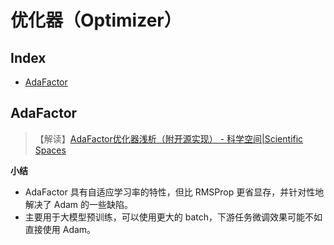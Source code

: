 优化器（Optimizer）
===

Index
---
<!-- TOC -->

- [AdaFactor](#adafactor)

<!-- /TOC -->


## AdaFactor
> 【解读】[AdaFactor优化器浅析（附开源实现） - 科学空间|Scientific Spaces](https://spaces.ac.cn/archives/7302)

**小结**
- AdaFactor 具有自适应学习率的特性，但比 RMSProp 更省显存，并针对性地解决了 Adam 的一些缺陷。
- 主要用于大模型预训练，可以使用更大的 batch，下游任务微调效果可能不如直接使用 Adam。